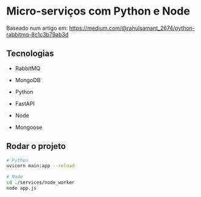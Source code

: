 # Micro-serviços com Python e Node

Baseado num artigo em: <https://medium.com/@rahulsamant_2674/python-rabbitmq-8c1c3b79ab3d>

## Tecnologias

- RabbitMQ
- MongoDB

- Python
- FastAPI
  
- Node
- Mongoose

## Rodar o projeto

~~~bash
# Python
uvicorn main:app --reload

# Node
cd ./services/node_worker
node app.js
~~~
